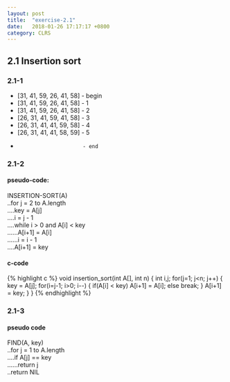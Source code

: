 ```yaml
---
layout: post
title:  "exercise-2.1"
date:   2018-01-26 17:17:17 +0800
category: CLRS
---
```

## 2.1 Insertion sort
### 2.1-1
+ [31, 41, 59, 26, 41, 58] - begin
+ [31, 41, 59, 26, 41, 58] - 1
+ [31, 41, 59, 26, 41, 58] - 2
+ [26, 31, 41, 59, 41, 58] - 3
+ [26, 31, 41, 41, 59, 58] - 4
+ [26, 31, 41, 41, 58, 59] - 5
+                          - end

### 2.1-2
#### pseudo-code:
INSERTION-SORT(A)  
..for j = 2 to A.length  
....key = A[j]  
....i = j - 1  
....while i > 0 and A[i] < key  
......A[i+1] = A[i]  
......i = i - 1  
....A[i+1] = key  
  

#### c-code
{% highlight c %}
void insertion_sort(int A[], int n)
{
        int i,j;
        for(j=1; j<n; j++)
        {
                key = A[j];
                for(i=j-1; i>0; i--)
                {
                        if(A[i] < key)
                                A[i+1] = A[i];
                        else
                                break;
                }
                A[i+1] = key;
        }
}
{% endhighlight %}

### 2.1-3
#### pseudo code
FIND(A, key)  
..for j = 1 to A.length  
....if A[j] == key  
......return j  
..return NIL  


